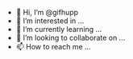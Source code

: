 - 👋 Hi, I’m @gifhupp
- 👀 I’m interested in ...
- 🌱 I’m currently learning ...
- 💞️ I’m looking to collaborate on ...
- 📫 How to reach me ...

<!---
gifhupp/gifhupp is a ✨ special ✨ repository because its `README.md` (this file) appears on your GitHub profile.
You can click the Preview link to take a look at your changes.
--->

